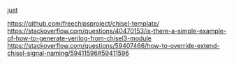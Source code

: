 [just](https://github.com/casey/just)

https://github.com/freechipsproject/chisel-template/
https://stackoverflow.com/questions/40470153/is-there-a-simple-example-of-how-to-generate-verilog-from-chisel3-module
https://stackoverflow.com/questions/59407466/how-to-override-extend-chisel-signal-naming/59411596#59411596
